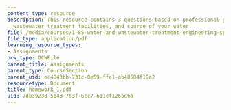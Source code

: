 ```yaml
---
content_type: resource
description: This resource contains 3 questions based on professional practice, the
  wastewater treatment facilities, and source of your water.
file: /media/courses/1-85-water-and-wastewater-treatment-engineering-spring-2006/7db392335b437d3f6cc7611cf126bd6a_homework_1.pdf
file_type: application/pdf
learning_resource_types:
- Assignments
ocw_type: OCWFile
parent_title: Assignments
parent_type: CourseSection
parent_uid: ec4043bb-731c-0e59-ffe1-ab40584f19a2
resourcetype: Document
title: homework_1.pdf
uid: 7db39233-5b43-7d3f-6cc7-611cf126bd6a
---
```

